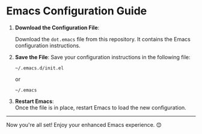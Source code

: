 # Emacs Configuration Guide

1. **Download the Configuration File**:
   
   Download the  `dot.emacs` file from this repository. It contains the Emacs configuration instructions.

3. **Save the File**: Save your configuration instructions in the following file:
   ```
   ~/.emacs.d/init.el
   ```
   or
   ```
   ~/.emacs
   ```
4. **Restart Emacs**:  
   Once the file is in place, restart Emacs to load the new configuration.

---

Now you're all set! Enjoy your enhanced Emacs experience. 😊

